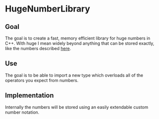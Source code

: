 # HugeNumberLibrary


## Goal

The goal is to create a fast, memory efficient library for huge numbers in C++. With huge I mean widely beyond anything that can be stored exactly, like the numbers described [here](https://googology.wikia.org/wiki/Googology_Wiki).

## Use

The goal is to be able to import a new type which overloads all of the operators you expect from numbers.

## Implementation

Internally the numbers will be stored using an easily extendable custom number notation.
